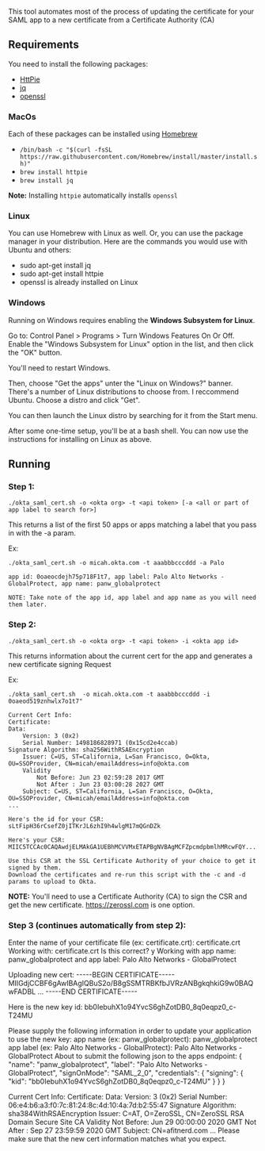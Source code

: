 This tool automates most of the process of updating the certificate for your SAML app to a new certificate from a Certificate Authority (CA)

## Requirements

You need to install the following packages:

* [HttPie](https://httpie.org)
* [jq](https://stedolan.github.io/jq/)
* [openssl](https://www.openssl.org/)

### MacOs

Each of these packages can be installed using [Homebrew](https://brew.sh/)

* `/bin/bash -c "$(curl -fsSL https://raw.githubusercontent.com/Homebrew/install/master/install.sh)"`
* `brew install httpie`
* `brew install jq`

**Note:** Installing `httpie` automatically installs `openssl`

### Linux

You can use Homebrew with Linux as well. Or, you can use the package manager in your distribution. Here are the commands you would use with Ubuntu and others:

* sudo apt-get install jq
* sudo apt-get install httpie
* openssl is already installed on Linux

### Windows

Running on Windows requires enabling the **Windows Subsystem for Linux**.

Go to: Control Panel > Programs > Turn Windows Features On Or Off. Enable the "Windows Subsystem for Linux" option in the list, and then click the "OK" button.

You'll need to restart Windows.

Then, choose "Get the apps" unter the "Linux on Windows?" banner. There's a number of Linux distributions to choose from. I reccommend Ubuntu. 
Choose a distro and click "Get".

You can then launch the Linux distro by searching for it from the Start menu.

After some one-time setup, you'll be at a bash shell. You can now use the instructions for installing on Linux as above.

## Running
  
### Step 1:

`./okta_saml_cert.sh -o <okta org> -t <api token> [-a <all or part of app label to search for>]`
  
This returns a list of the first 50 apps or apps matching a label that you pass in with the -a param.
  
Ex:
```
./okta_saml_cert.sh -o micah.okta.com -t aaabbbcccddd -a Palo

app id: 0oaeocdejh75p718F1t7, app label: Palo Alto Networks - GlobalProtect, app name: panw_globalprotect

NOTE: Take note of the app id, app label and app name as you will need them later.
```
  
### Step 2:

`./okta_saml_cert.sh -o <okta org> -t <api token> -i <okta app id>`
  
This returns information about the current cert for the app and generates a new certificate signing Request
  
Ex:
```
./okta_saml_cert.sh  -o micah.okta.com -t aaabbbcccddd -i 0oaeod519znhwlx7o1t7"

Current Cert Info:
Certificate:
Data:
    Version: 3 (0x2)
    Serial Number: 1498186828971 (0x15cd2e4ccab)
Signature Algorithm: sha256WithRSAEncryption
    Issuer: C=US, ST=California, L=San Francisco, O=Okta, OU=SSOProvider, CN=micah/emailAddress=info@okta.com
    Validity
        Not Before: Jun 23 02:59:28 2017 GMT
        Not After : Jun 23 03:00:28 2027 GMT
    Subject: C=US, ST=California, L=San Francisco, O=Okta, OU=SSOProvider, CN=micah/emailAddress=info@okta.com
...

Here's the id for your CSR:
sLtFipH36rCsefZ0jITKrJL6zhI9h4wlgM17mQGnDZk

Here's your CSR:
MIIC5TCCAc0CAQAwdjELMAkGA1UEBhMCVVMxETAPBgNVBAgMCFZpcmdpbmlhMRcwFQY...

Use this CSR at the SSL Certificate Authority of your choice to get it signed by them.
Download the certificates and re-run this script with the -c and -d params to upload to Okta.
```

**NOTE:** You'll need to use a Certificate Authority (CA) to sign the CSR and get the new certificate. 
https://zerossl.com is one option.

### Step 3 (continues automatically from step 2):

Enter the name of your certificate file (ex: certificate.crt): certificate.crt
Working with: certificate.crt
Is this correct? y
Working with app name: panw_globalprotect and app label: Palo Alto Networks - GlobalProtect

Uploading new cert:
-----BEGIN CERTIFICATE-----
MIIGdjCCBF6gAwIBAgIQBuS2o/B8gSSMTRBKfbJVRzANBgkqhkiG9w0BAQwFADBL
...
-----END CERTIFICATE-----

Here is the new key id:
bb0IebuhX1o94YvcS6ghZotDB0_8q0eqpz0_c-T24MU

Please supply the following information in order to update your application to use the new key:
app name (ex: panw_globalprotect): panw_globalprotect
app label (ex: Palo Alto Networks - GlobalProtect): Palo Alto Networks - GlobalProtect
About to submit the following json to the apps endpoint:
{
    "name": "panw_globalprotect",
    "label": "Palo Alto Networks - GlobalProtect",
    "signOnMode": "SAML_2_0",
    "credentials": {
        "signing": {
            "kid": "bb0IebuhX1o94YvcS6ghZotDB0_8q0eqpz0_c-T24MU"
        }
    }
}

Current Cert Info:
Certificate:
    Data:
        Version: 3 (0x2)
        Serial Number:
            06:e4:b6:a3:f0:7c:81:24:8c:4d:10:4a:7d:b2:55:47
    Signature Algorithm: sha384WithRSAEncryption
        Issuer: C=AT, O=ZeroSSL, CN=ZeroSSL RSA Domain Secure Site CA
        Validity
            Not Before: Jun 29 00:00:00 2020 GMT
            Not After : Sep 27 23:59:59 2020 GMT
        Subject: CN=afitnerd.com
...
Please make sure that the new cert information matches what you expect.